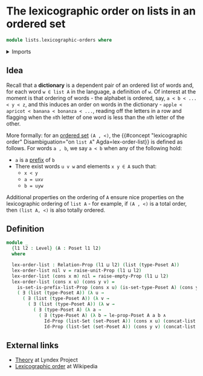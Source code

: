 # The lexicographic order on lists in an ordered set

```agda
module lists.lexicographic-orders where
```

<details><summary>Imports</summary>

```agda
open import foundation.binary-relations
open import foundation.conjunction
open import foundation.unit-type
open import foundation.empty-types
open import foundation.disjunction
open import foundation.existential-quantification
open import foundation.universe-levels

open import foundation-core.identity-types
open import foundation-core.propositions
open import foundation-core.sets

open import lists.concatenation-lists
open import lists.lists
open import lists.prefixes-lists

open import order-theory.posets
```

</details>

## Idea

Recall that a **dictionary** is a dependent pair of an ordered list of words
and, for each word `w ∈ list A` in the language, a definition of `w`. Of
interest at the moment is that ordering of words - the alphabet is ordered, say,
`a < b < ... < y < z`, and this induces an order on words in the dictionary -
`apple < apricot < banana < bonanza < ...`, reading off the letters in a row and
flagging when the `n`th letter of one word is less than the `n`th letter of the
other.

More formally: for an [ordered set](order-theory.posets.md) `(A , <)`, the
{{#concept "lexicographic order" Disambiguation="on `list A`" Agda=lex-order-list}}
is defined as follows. For words `a , b`, we say `a < b` when any of the
following hold:

- `a` is a [prefix](lists.prefixes-lists.md) of `b`
- There exist words `u v w` and elements `x y ∈ A` such that:
  - `x < y`
  - `a = uxv`
  - `b = uyw`

Additional properties on the ordering of `A` ensure nice properties on the
lexicographic ordering of `list A` - for example, if `(A , <)` is a total order,
then `(list A, <)` is also totally ordered.

## Definition

```agda
module _
  {l1 l2 : Level} (A : Poset l1 l2)
  where

  lex-order-list : Relation-Prop (l1 ⊔ l2) (list (type-Poset A))
  lex-order-list nil v = raise-unit-Prop (l1 ⊔ l2)
  lex-order-list (cons x m) nil = raise-empty-Prop (l1 ⊔ l2)
  lex-order-list (cons x u) (cons y v) =
    is-set-is-prefix-list-Prop (cons x u) (is-set-type-Poset A) (cons y v) ∨
    ( ∃ (list (type-Poset A)) (λ u →
      ( ∃ (list (type-Poset A)) (λ v →
        ( ∃ (list (type-Poset A)) (λ w →
          ( ∃ (type-Poset A) (λ a →
            ( ∃ (type-Poset A) (λ b → le-prop-Poset A a b ∧
              Id-Prop (list-Set (set-Poset A)) (cons x u) (concat-list u (cons x v)) ∧
              Id-Prop (list-Set (set-Poset A)) (cons y v) (concat-list u (cons y w))))))))))))
```

## External links

- [Theory](https://www.lyndex.org/theory.php) at Lyndex Project
- [Lexicographic order](https://en.wikipedia.org/wiki/Lexicographic_order) at
  Wikipedia

